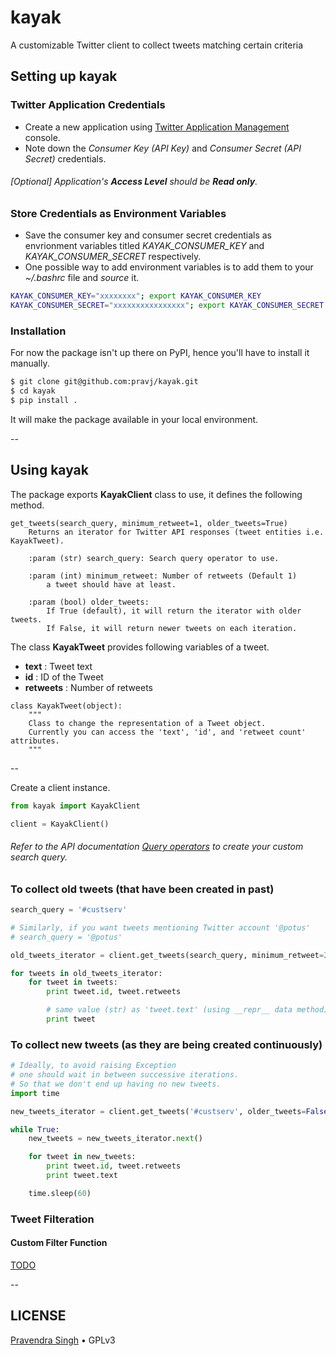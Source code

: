 # kayak
A customizable Twitter client to collect tweets matching certain criteria

## Setting up kayak

### Twitter Application Credentials

* Create a new application using [Twitter Application Management](https://apps.twitter.com/) console.
* Note down the *Consumer Key (API Key)* and *Consumer Secret (API Secret)* credentials.

###### [Optional] Application's **Access Level** should be **Read only**.

### Store Credentials as Environment Variables

* Save the consumer key and consumer secret credentials as envrionment variables titled *KAYAK_CONSUMER_KEY* and *KAYAK_CONSUMER_SECRET* respectively.
* One possible way to add environment variables is to add them to your *~/.bashrc* file and *source* it.

```bash
KAYAK_CONSUMER_KEY="xxxxxxxx"; export KAYAK_CONSUMER_KEY
KAYAK_CONSUMER_SECRET="xxxxxxxxxxxxxxxx"; export KAYAK_CONSUMER_SECRET
```

### Installation

For now the package isn't up there on PyPI, hence you'll have to install it manually.

```bash
$ git clone git@github.com:pravj/kayak.git
$ cd kayak
$ pip install .
```

It will make the package available in your local environment.

--

## Using kayak

The package exports **KayakClient** class to use, it defines the following method.

```
get_tweets(search_query, minimum_retweet=1, older_tweets=True)
    Returns an iterator for Twitter API responses (tweet entities i.e. KayakTweet).

    :param (str) search_query: Search query operator to use.

    :param (int) minimum_retweet: Number of retweets (Default 1)
        a tweet should have at least.

    :param (bool) older_tweets:
        If True (default), it will return the iterator with older tweets.
        If False, it will return newer tweets on each iteration.
```

The class **KayakTweet** provides following variables of a tweet.

* **text** : Tweet text
* **id** : ID of the Tweet
* **retweets** : Number of retweets

```
class KayakTweet(object):
    """
    Class to change the representation of a Tweet object.
    Currently you can access the 'text', 'id', and 'retweet count' attributes.
    """
```

--

Create a client instance.

```python
from kayak import KayakClient

client = KayakClient()
```

###### Refer to the API documentation [Query operators](https://dev.twitter.com/rest/public/search) to create your custom search query.

### To collect old tweets (that have been created in past)

```python
search_query = '#custserv'

# Similarly, if you want tweets mentioning Twitter account '@potus'
# search_query = '@potus'

old_tweets_iterator = client.get_tweets(search_query, minimum_retweet=2)

for tweets in old_tweets_iterator:
	for tweet in tweets:
		print tweet.id, tweet.retweets

		# same value (str) as 'tweet.text' (using __repr__ data method)
		print tweet
```

### To collect new tweets (as they are being created continuously)

```python
# Ideally, to avoid raising Exception
# one should wait in between successive iterations.
# So that we don't end up having no new tweets.
import time

new_tweets_iterator = client.get_tweets('#custserv', older_tweets=False)

while True:
	new_tweets = new_tweets_iterator.next()

	for tweet in new_tweets:
		print tweet.id, tweet.retweets
		print tweet.text

	time.sleep(60)
```

### Tweet Filteration

#### Custom Filter Function

[TODO](https://github.com/pravj/kayak/blob/master/TODO.md)

--

## LICENSE

[Pravendra Singh](http://pravj.github.io) • GPLv3
